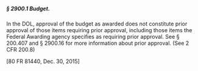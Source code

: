 ##### § 2900.1 Budget. #####

In the DOL, approval of the budget as awarded does not constitute prior approval of those items requiring prior approval, including those items the Federal Awarding agency specifies as requiring prior approval. See § 200.407 and § 2900.16 for more information about prior approval. (See 2 CFR 200.8)

[80 FR 81440, Dec. 30, 2015]